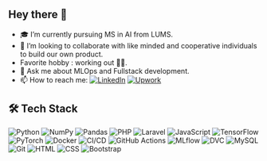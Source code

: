 ## Hey there 👋

- 🎓 I’m currently pursuing MS in AI from LUMS.
- 👯 I’m looking to collaborate with like minded and cooperative individuals to build our own product.
- Favorite hobby : working out 🏋🏻.
- 💬 Ask me about MLOps and Fullstack development.
- 📫 How to reach me: [![LinkedIn](https://img.shields.io/badge/LinkedIn-Connect-blue?logo=linkedin)](https://www.linkedin.com/in/ahmad-azhar10/) [![Upwork](https://img.shields.io/badge/Upwork-Hire%20Me-success?logo=upwork)](https://www.upwork.com/freelancers/~01420a82403b6a1d38?mp_source=share)
  

## 🛠️ Tech Stack

![Python](https://img.shields.io/badge/Python-3776AB?style=flat&logo=python&logoColor=white) 
![NumPy](https://img.shields.io/badge/NumPy-013243?style=flat&logo=numpy&logoColor=white) 
![Pandas](https://img.shields.io/badge/Pandas-150458?style=flat&logo=pandas&logoColor=white) 
![PHP](https://img.shields.io/badge/PHP-777BB4?style=flat&logo=php&logoColor=white) 
![Laravel](https://img.shields.io/badge/Laravel-FF2D20?style=flat&logo=laravel&logoColor=white) 
![JavaScript](https://img.shields.io/badge/JavaScript-F7DF1E?style=flat&logo=javascript&logoColor=black) 
![TensorFlow](https://img.shields.io/badge/TensorFlow-FF6F00?style=flat&logo=tensorflow&logoColor=white) 
![PyTorch](https://img.shields.io/badge/PyTorch-EE4C2C?style=flat&logo=pytorch&logoColor=white) 
![Docker](https://img.shields.io/badge/Docker-2496ED?style=flat&logo=docker&logoColor=white) 
![CI/CD](https://img.shields.io/badge/CI%2FCD-4285F4?style=flat&logo=google-cloud&logoColor=white) 
![GitHub Actions](https://img.shields.io/badge/GitHub%20Actions-2088FF?style=flat&logo=github-actions&logoColor=white) 
![MLflow](https://img.shields.io/badge/MLflow-0194E2?style=flat&logo=mlflow&logoColor=white) 
![DVC](https://img.shields.io/badge/DVC-945DD6?style=flat&logo=iterative&logoColor=white) 
![MySQL](https://img.shields.io/badge/MySQL-4479A1?style=flat&logo=mysql&logoColor=white) 
![Git](https://img.shields.io/badge/Git-F05032?style=flat&logo=git&logoColor=white) 
![HTML](https://img.shields.io/badge/HTML-E34F26?style=flat&logo=html5&logoColor=white) 
![CSS](https://img.shields.io/badge/CSS-1572B6?style=flat&logo=css3&logoColor=white) 
![Bootstrap](https://img.shields.io/badge/Bootstrap-7952B3?style=flat&logo=bootstrap&logoColor=white)




<!--
**ahmadAzhar98/ahmadAzhar98** is a ✨ _special_ ✨ repository because its `README.md` (this file) appears on your GitHub profile.

Here are some ideas to get you started:

- 🔭 I’m currently working on ...
- 🌱 I’m currently learning ...
- 👯 I’m looking to collaborate on ...
- 🤔 I’m looking for help with ...
- 💬 Ask me about ...
- 📫 How to reach me: ...
- 😄 Pronouns: ...
- ⚡ Fun fact: ...
-->
